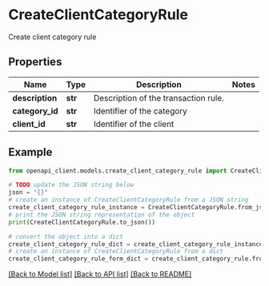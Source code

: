 # CreateClientCategoryRule

Create client category rule

## Properties

Name | Type | Description | Notes
------------ | ------------- | ------------- | -------------
**description** | **str** | Description of the transaction rule. | 
**category_id** | **str** | Identifier of the category | 
**client_id** | **str** | Identifier of the client | 

## Example

```python
from openapi_client.models.create_client_category_rule import CreateClientCategoryRule

# TODO update the JSON string below
json = "{}"
# create an instance of CreateClientCategoryRule from a JSON string
create_client_category_rule_instance = CreateClientCategoryRule.from_json(json)
# print the JSON string representation of the object
print(CreateClientCategoryRule.to_json())

# convert the object into a dict
create_client_category_rule_dict = create_client_category_rule_instance.to_dict()
# create an instance of CreateClientCategoryRule from a dict
create_client_category_rule_form_dict = create_client_category_rule.from_dict(create_client_category_rule_dict)
```
[[Back to Model list]](../README.md#documentation-for-models) [[Back to API list]](../README.md#documentation-for-api-endpoints) [[Back to README]](../README.md)


